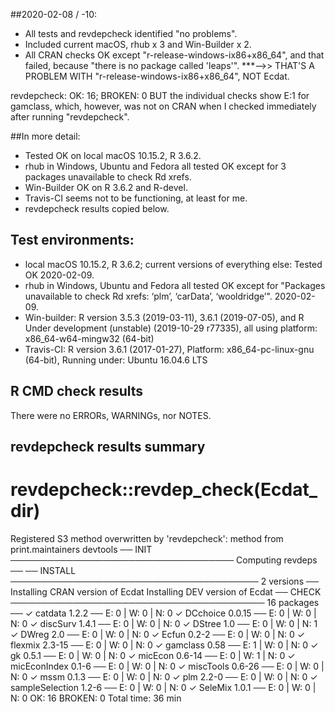 ##2020-02-08 / -10:  
* All tests and revdepcheck identified "no problems".  
* Included current macOS, rhub x 3 and Win-Builder x 2.
* All CRAN checks OK except "r-release-windows-ix86+x86_64", and that failed, because "there is no package called 'leaps'".
***-->> THAT'S A PROBLEM WITH "r-release-windows-ix86+x86_64", NOT Ecdat.  

revdepcheck:  OK:  16;  BROKEN:  0
BUT the individual checks show E:1 for gamclass, which, however, was not on CRAN when I checked immediately after running "revdepcheck".  

##In more detail:  
* Tested OK on local macOS 10.15.2, R 3.6.2.  
* rhub in Windows, Ubuntu and Fedora all tested OK except for 3 packages unavailable to check Rd xrefs.  
* Win-Builder OK on R 3.6.2 and R-devel.  
* Travis-CI seems not to be functioning, at least for me.    
* revdepcheck results copied below.  

## Test environments: 
* local macOS 10.15.2, R 3.6.2;  current versions of everything else:  Tested OK 2020-02-09.  
* rhub in Windows, Ubuntu and Fedora all tested OK except for "Packages unavailable to check Rd xrefs: ‘plm’, ‘carData’, ‘wooldridge’".  2020-02-09.  
* Win-builder:  R version 3.5.3 (2019-03-11), 3.6.1 (2019-07-05), and R Under development (unstable) (2019-10-29 r77335), all using platform: x86_64-w64-mingw32 (64-bit)
* Travis-CI:  R version 3.6.1 (2017-01-27), Platform: x86_64-pc-linux-gnu (64-bit), Running under: Ubuntu 16.04.6 LTS

## R CMD check results
There were no ERRORs, WARNINGs, nor NOTES.  

## revdepcheck results summary

#  revdepcheck::revdep_check(Ecdat_dir)
Registered S3 method overwritten by 'revdepcheck':
   method            from
   print.maintainers devtools
── INIT ──────────────────────────────────── Computing revdeps ──
── INSTALL ──────────────────────────────────────── 2 versions ──
Installing CRAN version of Ecdat
Installing DEV version of Ecdat
── CHECK ───────────────────────────────────────── 16 packages ──
✓ catdata 1.2.2                          ── E: 0     | W: 0     | N: 0
✓ DCchoice 0.0.15                        ── E: 0     | W: 0     | N: 0
✓ discSurv 1.4.1                         ── E: 0     | W: 0     | N: 0
✓ DStree 1.0                             ── E: 0     | W: 0     | N: 1
✓ DWreg 2.0                              ── E: 0     | W: 0     | N: 0
✓ Ecfun 0.2-2                            ── E: 0     | W: 0     | N: 0
✓ flexmix 2.3-15                         ── E: 0     | W: 0     | N: 0
✓ gamclass 0.58                          ── E: 1     | W: 0     | N: 0
✓ gk 0.5.1                               ── E: 0     | W: 0     | N: 0
✓ micEcon 0.6-14                         ── E: 0     | W: 1     | N: 0
✓ micEconIndex 0.1-6                     ── E: 0     | W: 0     | N: 0
✓ miscTools 0.6-26                       ── E: 0     | W: 0     | N: 0
✓ mssm 0.1.3                             ── E: 0     | W: 0     | N: 0
✓ plm 2.2-0                              ── E: 0     | W: 0     | N: 0
✓ sampleSelection 1.2-6                  ── E: 0     | W: 0     | N: 0
✓ SeleMix 1.0.1                          ── E: 0     | W: 0     | N: 0
OK: 16
BROKEN: 0
Total time: 36 min




